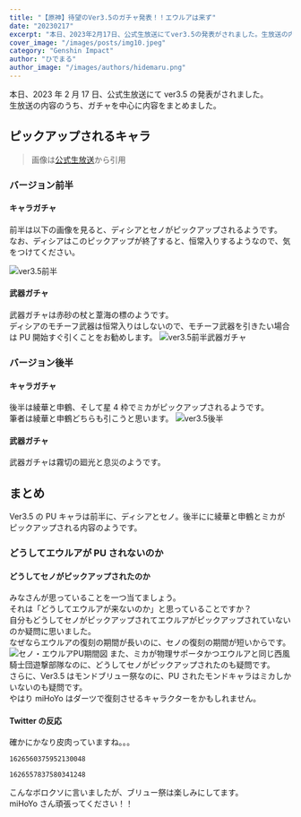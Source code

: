 ```yaml
---
title: "【原神】待望のVer3.5のガチャ発表！！エウルアは来ず"
date: "20230217"
excerpt: "本日、2023年2月17日、公式生放送にてver3.5の発表がされました。生放送の内容のうち、ガチャを中心に内容をまとめました。"
cover_image: "/images/posts/img10.jpeg"
category: "Genshin Impact"
author: "ひでまる"
author_image: "/images/authors/hidemaru.png"
---
```


本日、2023 年 2 月 17 日、公式生放送にて ver3.5 の発表がされました。  
生放送の内容のうち、ガチャを中心に内容をまとめました。

## ピックアップされるキャラ

> 画像は[公式生放送](https://www.youtube.com/watch?v=20UuA9RSHP4)から引用

### バージョン前半
#### キャラガチャ
前半は以下の画像を見ると、ディシアとセノがピックアップされるようです。  
なお、ディシアはこのピックアップが終了すると、恒常入りするようなので、気をつけてください。

![ver3.5前半](/images/posts/inside/img12.jpeg)
#### 武器ガチャ
武器ガチャは赤砂の杖と葦海の標のようです。  
ディシアのモチーフ武器は恒常入りはしないので、モチーフ武器を引きたい場合は PU 開始すぐ引くことをお勧めします。
![ver3.5前半武器ガチャ](/images/posts/inside/img13.jpeg)

### バージョン後半
#### キャラガチャ
後半は綾華と申鶴、そして星 4 枠でミカがピックアップされるようです。  
筆者は綾華と申鶴どちらも引こうと思います。
![ver3.5後半](/images/posts/inside/img14.jpeg)
#### 武器ガチャ
武器ガチャは霧切の廻光と息災のようです。
## まとめ

Ver3.5 の PU キャラは前半に、ディシアとセノ。後半にに綾華と申鶴とミカがピックアップされる内容のようです。

### どうしてエウルアが PU されないのか

#### どうしてセノがピックアップされたのか

みなさんが思っていることを一つ当てましょう。  
それは「どうしてエウルアが来ないのか」と思っていることですか？  
自分もどうしてセノがピックアップされてエウルアがピックアップされていないのか疑問に思いました。  
なぜならエウルアの復刻の期間が長いのに、セノの復刻の期間が短いからです。  
![セノ・エウルアPU期間図](/images/posts/inside/img15.jpeg)
また、ミカが物理サポータかつエウルアと同じ西風騎士団遊撃部隊なのに、どうしてセノがピックアップされたのも疑問です。  
さらに、Ver3.5 はモンドブリュー祭なのに、PU されたモンドキャラはミカしかいないのも疑問です。  
やはり miHoYo はダーツで復刻させるキャラクターをかもしれません。

#### Twitter の反応

確かにかなり皮肉っていますね。。。

```twitter
1626560375952130048
```

```twitter
1626557837580341248
```

こんなボロクソに言いましたが、ブリュー祭は楽しみにしてます。  
miHoYo さん頑張ってください！！
